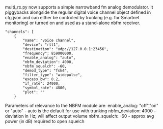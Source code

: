 multi_rx.py now supports a simple narrowband fm analog demodulator.  It piggybacks alongside the regular digital
voice channel object defined in cfg.json and can either be controled by trunking (e.g. for Smartnet monitoring)
or turned on and used as a stand-alone nbfm receiver.

    "channels": [
        {
            "name": "voice channel", 
            "device": "rtl1",
            "destination": "udp://127.0.0.1:23456", 
            "frequency": 859000000,
            "enable_analog": "auto",
            "nbfm_deviation": 4000,
            "nbfm_squelch": -60,
            "demod_type": "fsk4", 
            "filter_type": "widepulse", 
            "excess_bw": 0.2, 
            "if_rate": 24000, 
            "symbol_rate": 4800,
            "plot": ""
        }

Parameters of relevance to the NBFM module are:
    enable_analog: "off","on" or "auto" - auto is the default for use with trunking
    nbfm_deviation: 4000                - deviation in Hz; will affect output volume
    nbfm_squelch:   -60                 - approx avg power (in dB) required to open squelch


